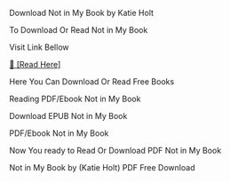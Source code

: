 Download Not in My Book by Katie Holt

To Download Or Read Not in My Book

Visit Link Bellow

[📖 [Read Here]](https://mobionlines.web.app/fierce/203194039-not-in-my-book)

Here You Can Download Or Read Free Books

Reading PDF/Ebook Not in My Book

Download EPUB Not in My Book

PDF/Ebook Not in My Book

Now You ready to Read Or Download PDF Not in My Book

Not in My Book by (Katie Holt) PDF Free Download
